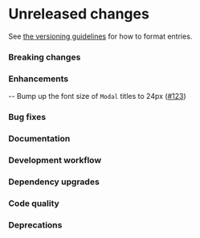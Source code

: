 # Unreleased changes

See [the versioning guidelines](VERSIONING.md) for how to format entries.

### Breaking changes

### Enhancements

-- Bump up the font size of `Modal` titles to 24px ([#123](https://github.com/FieldLevel/FieldLevelPlaybook/pull/123))

### Bug fixes

### Documentation

### Development workflow

### Dependency upgrades

### Code quality

### Deprecations
